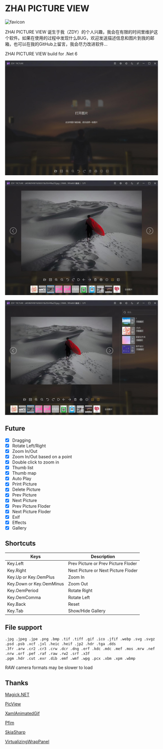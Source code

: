 # ZHAI PICTURE VIEW

![favicon](/src/favicon.ico)

ZHAI PICTURE VIEW 诞生于我（ZDY）的个人兴趣，我会在有限的时间里维护这个软件。如果在使用的过程中发现什么BUG，欢迎发送描述信息和图片到我的邮箱，也可以在我的GitHub上留言，我会尽力改进软件...

ZHAI PICTURE VIEW build for .Net 6

![Snapshot](/Snapshot.jpg)

![Snapshot](/Snapshot1.jpg)

![Snapshot](/Snapshot2.jpg)

## Future

- [x] Dragging
- [x] Rotate Left/Right
- [x] Zoom In/Out
- [x] Zoom In/Out based on a point
- [x] Double click to zoom in
- [x] Thumb list
- [x] Thumb map
- [x] Auto Play
- [x] Print Picture
- [x] Delete Picture
- [x] Prev Picture
- [x] Next Picture
- [x] Prev Picture Floder
- [x] Next Picture Floder
- [x] Exif
- [x] Effects
- [x] Gallery

## Shortcuts

| Keys      | Description |
| ----------- | ----------- |
| Key.Left      | Prev Picture or Prev Picture Floder     |
| Key.Right   | Next Picture or Next Picture Floder       |
| Key.Up or Key.OemPlus | Zoom In |
| Key.Down or Key.OemMinus | Zoom Out |
| Key.OemPeriod | Rotate Right |
| Key.OemComma | Rotate Left |
| Key.Back | Reset |
| Key.Tab | Show/Hide Gallery |

## File support

```
.jpg .jpeg .jpe .png .bmp .tif .tiff .gif .ico .jfif .webp .svg .svgz
.psd .psb .xcf .jxl .heic .heif .jp2 .hdr .tga .dds
.3fr .arw .cr2 .cr3 .crw .dcr .dng .erf .kdc .mdc .mef .mos .mrw .nef .nrw .orf .pef .raf .raw .rw2 .srf .x3f
.pgm .hdr .cut .exr .dib .emf .wmf .wpg .pcx .xbm .xpm .wbmp
```

RAW camera formats may be slower to load

## Thanks

[Magick.NET](https://github.com/dlemstra/Magick.NET) 

[PicView](https://github.com/Ruben2776/PicView)

[XamlAnimatedGif](https://github.com/XamlAnimatedGif/XamlAnimatedGif)

[Pfim](https://nickbabcock.github.io/Pfim/)

[SkiaSharp](https://github.com/mono/SkiaSharp)

[VirtualizingWrapPanel](https://github.com/sbaeumlisberger/VirtualizingWrapPanel)